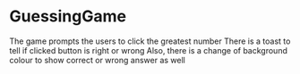 # GuessingGame
The game prompts the users to click the greatest number 
There is a toast to tell if clicked button is right or wrong
Also, there is a change of background colour to show correct or wrong answer as well
